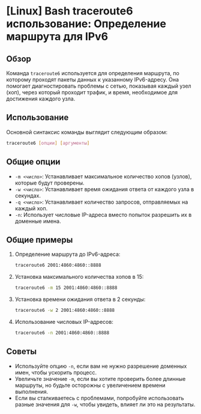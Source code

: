 # [Linux] Bash traceroute6 использование: Определение маршрута для IPv6

## Обзор
Команда `traceroute6` используется для определения маршрута, по которому проходят пакеты данных к указанному IPv6-адресу. Она помогает диагностировать проблемы с сетью, показывая каждый узел (хоп), через который проходит трафик, и время, необходимое для достижения каждого узла.

## Использование
Основной синтаксис команды выглядит следующим образом:

```bash
traceroute6 [опции] [аргументы]
```

## Общие опции
- `-m <число>`: Устанавливает максимальное количество хопов (узлов), которые будут проверены.
- `-w <число>`: Устанавливает время ожидания ответа от каждого узла в секундах.
- `-q <число>`: Устанавливает количество запросов, отправляемых на каждый хоп.
- `-n`: Использует числовые IP-адреса вместо попыток разрешить их в доменные имена.

## Общие примеры
1. Определение маршрута до IPv6-адреса:
   ```bash
   traceroute6 2001:4860:4860::8888
   ```

2. Установка максимального количества хопов в 15:
   ```bash
   traceroute6 -m 15 2001:4860:4860::8888
   ```

3. Установка времени ожидания ответа в 2 секунды:
   ```bash
   traceroute6 -w 2 2001:4860:4860::8888
   ```

4. Использование числовых IP-адресов:
   ```bash
   traceroute6 -n 2001:4860:4860::8888
   ```

## Советы
- Используйте опцию `-n`, если вам не нужно разрешение доменных имен, чтобы ускорить процесс.
- Увеличьте значение `-m`, если вы хотите проверить более длинные маршруты, но будьте осторожны с увеличением времени выполнения.
- Если вы сталкиваетесь с проблемами, попробуйте использовать разные значения для `-w`, чтобы увидеть, влияет ли это на результаты.